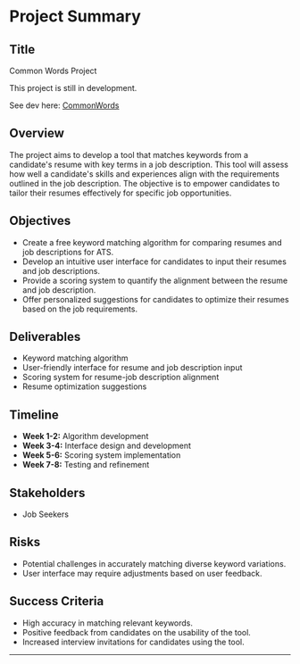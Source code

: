 # Project Summary

## Title
Common Words Project

This project is still in development. 

See dev here:
[CommonWords](https://dev3983.d5vvbtfjo0jaz.amplifyapp.com/)



## Overview
The project aims to develop a tool that matches keywords from a candidate's resume with key terms in a job description. This tool will assess how well a candidate's skills and experiences align with the requirements outlined in the job description. The objective is to empower candidates to tailor their resumes effectively for specific job opportunities.

## Objectives
- Create a free keyword matching algorithm for comparing resumes and job descriptions for ATS.
- Develop an intuitive user interface for candidates to input their resumes and job descriptions.
- Provide a scoring system to quantify the alignment between the resume and job description.
- Offer personalized suggestions for candidates to optimize their resumes based on the job requirements.

## Deliverables
- Keyword matching algorithm
- User-friendly interface for resume and job description input
- Scoring system for resume-job description alignment
- Resume optimization suggestions

## Timeline
- **Week 1-2:** Algorithm development
- **Week 3-4:** Interface design and development
- **Week 5-6:** Scoring system implementation
- **Week 7-8:** Testing and refinement

## Stakeholders
- Job Seekers

## Risks
- Potential challenges in accurately matching diverse keyword variations.
- User interface may require adjustments based on user feedback.

## Success Criteria
- High accuracy in matching relevant keywords.
- Positive feedback from candidates on the usability of the tool.
- Increased interview invitations for candidates using the tool.

---
